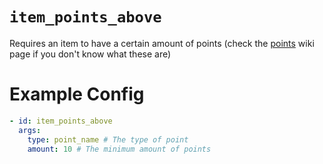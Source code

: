 # `item_points_above`

Requires an item to have a certain amount of points (check the [points](https://plugins.auxilor.io/effects/points) wiki page if you don't know what these are)

# Example Config
```yaml
- id: item_points_above
  args:
    type: point_name # The type of point
    amount: 10 # The minimum amount of points
```
